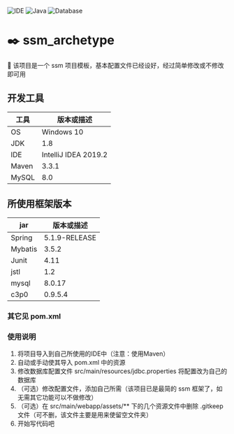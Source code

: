 ![IDE](https://img.shields.io/badge/IDE-IntelliJ%20IDEA-brightgreen.svg) ![Java](https://img.shields.io/badge/Java-1.8-blue.svg) ![Database](https://img.shields.io/badge/Database-MySQL-lightgrey.svg) 
# :black_nib: ssm_archetype

:wrench: 该项目是一个 ssm 项目模板，基本配置文件已经设好，经过简单修改或不修改即可用 

## 开发工具

| 工具   | 版本或描述           |    
| ----- | -------------------- |    
| OS    | Windows 10           |    
| JDK   | 1.8                  |    
| IDE   | IntelliJ IDEA 2019.2 |    
| Maven | 3.3.1                |    
| MySQL | 8.0                  |                

## 所使用框架版本

| jar     | 版本或描述     |    
| ------- | ------------- |    
| Spring  | 5.1.9-RELEASE |
| Mybatis | 3.5.2         |    
| Junit   | 4.11          | 
| jstl    | 1.2           |    
| mysql   | 8.0.17        |
| c3p0    | 0.9.5.4       |

### 其它见 pom.xml

### 使用说明
1. 将项目导入到自己所使用的IDE中（注意：使用Maven）
2. 自动或手动使其导入 pom.xml 中的资源
3. 修改数据库配置文件 src/main/resources/jdbc.properties 将配置改为自己的数据库
4. （可选）修改配置文件，添加自己所需（该项目已是最简的 ssm 框架了，如无需其它功能可以不做修改）
5. （可选）在 src/main/webapp/assets/** 下的几个资源文件中删除 .gitkeep 文件（可不删，该文件主要是用来使留空文件夹）
6. 开始写代码吧
